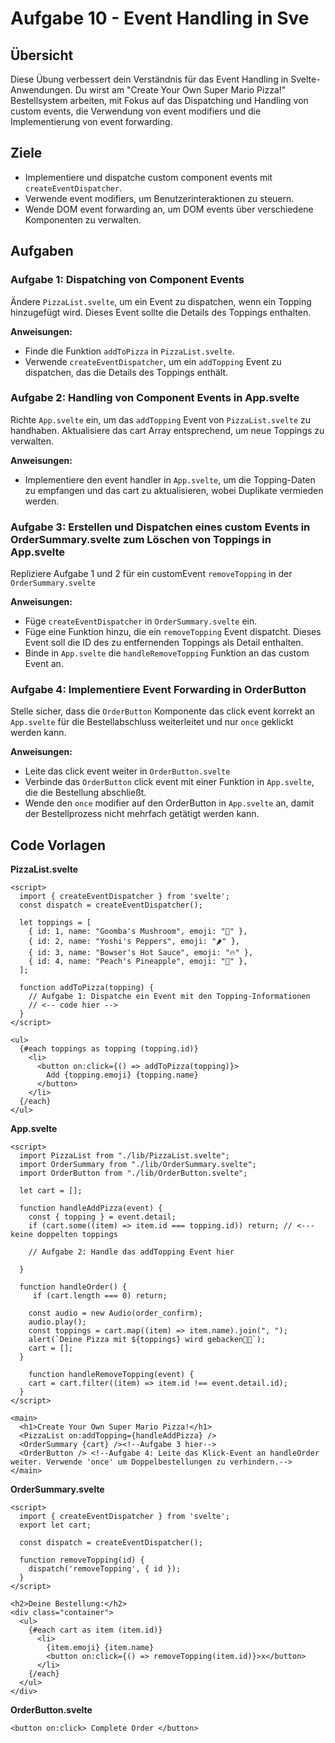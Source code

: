 # Aufgabe 10 - Event Handling in Sve

## Übersicht

Diese Übung verbessert dein Verständnis für das Event Handling in Svelte-Anwendungen. Du wirst am "Create Your Own Super Mario Pizza!" Bestellsystem arbeiten, mit Fokus auf das Dispatching und Handling von custom events, die Verwendung von event modifiers und die Implementierung von event forwarding.

## Ziele

- Implementiere und dispatche custom component events mit `createEventDispatcher`.
- Verwende event modifiers, um Benutzerinteraktionen zu steuern.
- Wende DOM event forwarding an, um DOM events über verschiedene Komponenten zu verwalten.

## Aufgaben

### Aufgabe 1: Dispatching von Component Events

Ändere `PizzaList.svelte`, um ein Event zu dispatchen, wenn ein Topping hinzugefügt wird. Dieses Event sollte die Details des Toppings enthalten.

**Anweisungen:**

- Finde die Funktion `addToPizza` in `PizzaList.svelte`.
- Verwende `createEventDispatcher`, um ein `addTopping` Event zu dispatchen, das die Details des Toppings enthält.

### Aufgabe 2: Handling von Component Events in App.svelte

Richte `App.svelte` ein, um das `addTopping` Event von `PizzaList.svelte` zu handhaben. Aktualisiere das cart Array entsprechend, um neue Toppings zu verwalten.

**Anweisungen:**

- Implementiere den event handler in `App.svelte`, um die Topping-Daten zu empfangen und das cart zu aktualisieren, wobei Duplikate vermieden werden.

### Aufgabe 3: Erstellen und Dispatchen eines custom Events in OrderSummary.svelte zum Löschen von Toppings in App.svelte

Repliziere Aufgabe 1 und 2 für ein customEvent `removeTopping` in der `OrderSummary.svelte`

**Anweisungen:**

- Füge `createEventDispatcher` in `OrderSummary.svelte` ein.
- Füge eine Funktion hinzu, die ein `removeTopping` Event dispatcht. Dieses Event soll die ID des zu entfernenden Toppings als Detail enthalten.
- Binde in `App.svelte` die `handleRemoveTopping` Funktion an das custom Event an.

### Aufgabe 4: Implementiere Event Forwarding in OrderButton

Stelle sicher, dass die `OrderButton` Komponente das click event korrekt an `App.svelte` für die Bestellabschluss weiterleitet und nur `once` geklickt werden kann.

**Anweisungen:**
- Leite das click event weiter in `OrderButton.svelte`
- Verbinde das `OrderButton` click event mit einer Funktion in `App.svelte`, die die Bestellung abschließt.
- Wende den `once` modifier auf den OrderButton in `App.svelte` an, damit der Bestellprozess nicht mehrfach getätigt werden kann.

## Code Vorlagen

**PizzaList.svelte**

```svelte
<script>
  import { createEventDispatcher } from 'svelte';
  const dispatch = createEventDispatcher();

  let toppings = [
    { id: 1, name: "Goomba's Mushroom", emoji: "🍄" },
    { id: 2, name: "Yoshi's Peppers", emoji: "🌶️" },
    { id: 3, name: "Bowser's Hot Sauce", emoji: "🔥" },
    { id: 4, name: "Peach's Pineapple", emoji: "🍍" },
  ];

  function addToPizza(topping) {
    // Aufgabe 1: Dispatche ein Event mit den Topping-Informationen
    // <-- code hier -->
  }
</script>

<ul>
  {#each toppings as topping (topping.id)}
    <li>
      <button on:click={() => addToPizza(topping)}>
        Add {topping.emoji} {topping.name}
      </button>
    </li>
  {/each}
</ul>
```

**App.svelte**

```svelte
<script>
  import PizzaList from "./lib/PizzaList.svelte";
  import OrderSummary from "./lib/OrderSummary.svelte";
  import OrderButton from "./lib/OrderButton.svelte";

  let cart = [];

  function handleAddPizza(event) {
    const { topping } = event.detail;
    if (cart.some((item) => item.id === topping.id)) return; // <---keine doppelten toppings

    // Aufgabe 2: Handle das addTopping Event hier

  }

  function handleOrder() {
     if (cart.length === 0) return;

    const audio = new Audio(order_confirm);
    audio.play();
    const toppings = cart.map((item) => item.name).join(", ");
    alert(`Deine Pizza mit ${toppings} wird gebacken🍕🎉`);
    cart = [];
  }

    function handleRemoveTopping(event) {
    cart = cart.filter((item) => item.id !== event.detail.id);
  }
</script>

<main>
  <h1>Create Your Own Super Mario Pizza!</h1>
  <PizzaList on:addTopping={handleAddPizza} />
  <OrderSummary {cart} /><!--Aufgabe 3 hier-->
  <OrderButton /> <!--Aufgabe 4: Leite das Klick-Event an handleOrder weiter. Verwende 'once' um Doppelbestellungen zu verhindern.-->
</main>
```

**OrderSummary.svelte**

```svelte
<script>
  import { createEventDispatcher } from 'svelte';
  export let cart;

  const dispatch = createEventDispatcher();

  function removeTopping(id) {
    dispatch('removeTopping', { id });
  }
</script>

<h2>Deine Bestellung:</h2>
<div class="container">
  <ul>
    {#each cart as item (item.id)}
      <li>
        {item.emoji} {item.name}
        <button on:click={() => removeTopping(item.id)}>x</button>
      </li>
    {/each}
  </ul>
</div>
```

**OrderButton.svelte**

```svelte
<button on:click> Complete Order </button>
```
